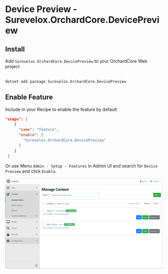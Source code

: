 # Device Preview - Surevelox.OrchardCore.DevicePreview


## Install

Add `Surevelox.OrchardCore.DevicePreview` to your OrchardCore Web project



```bash

dotnet add package Surevelox.OrchardCore.DevicePreview

```


## Enable Feature 

Include in your Recipe to enable the feature by default


```json
"steps": [
    {
      "name": "feature",
      "enable": [
        "Surevelox.OrchardCore.DevicePreview"
      ]
    }
 ]
```

Or use Menu `Admin - Setup - Features` in Admin UI and search for `Device Preview` and click `Enable`.

![Device Preview Feature](images/screen-1.gif)
